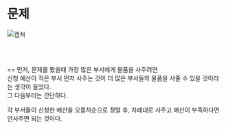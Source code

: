 문제
==
![캡처](https://user-images.githubusercontent.com/73854324/115995185-3776f900-a615-11eb-9bd3-9c2a55898f0b.PNG)

<br><br>

==
먼저, 문제를 봤을때 가장 많은 부서에게 물품을 사주려면   
신청 예산이 적은 부서 먼저 사주는 것이 더 많은 부서들의 물품을 사줄 수 있을 것이라는 생각이 들었다.   
그 다음부터는 간단하다.   
   
각 부서들이 신청한 예산을 오름차순으로 정렬 후, 차례대로 사주고 예산이 부족하다면 안사주면 되는 것이다.
